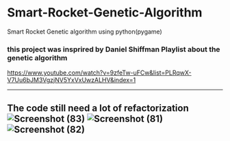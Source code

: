 # Smart-Rocket-Genetic-Algorithm
Smart Rocket Genetic algorithm using python(pygame)
### this project was insprired by Daniel Shiffman Playlist about the genetic algorithm
https://www.youtube.com/watch?v=9zfeTw-uFCw&list=PLRqwX-V7Uu6bJM3VgzjNV5YxVxUwzALHV&index=1

---
The code still need a lot of refactorization 
![Screenshot (83)](https://user-images.githubusercontent.com/48150537/118132763-afb72a00-b41d-11eb-9acf-08ea532db78c.png)
![Screenshot (81)](https://user-images.githubusercontent.com/48150537/118132091-ed678300-b41c-11eb-9ef1-1e2dd8eb81e4.png)
![Screenshot (82)](https://user-images.githubusercontent.com/48150537/118132448-55b66480-b41d-11eb-8e0e-0ab4bbca91b9.png)
---
